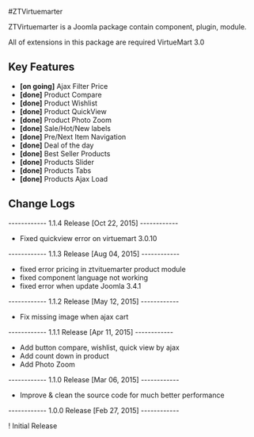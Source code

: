 #ZTVirtuemarter

ZTVirtuemarter is a Joomla package contain component, plugin, module.

All of extensions in this package are required VirtueMart 3.0

## Key Features

* __[on going]__ Ajax Filter Price
* __[done]__ Product Compare 
* __[done]__ Product Wishlist
* __[done]__ Product QuickView
* __[done]__ Product Photo Zoom
* __[done]__ Sale/Hot/New labels 
* __[done]__ Pre/Next Item Navigation
* __[done]__ Deal of the day
* __[done]__ Best Seller Products
* __[done]__ Products Slider
* __[done]__ Products Tabs
* __[done]__ Products Ajax Load



## Change Logs

------------ 1.1.4 Release [Oct 22, 2015]  ------------

* Fixed quickview error on virtuemart 3.0.10

------------ 1.1.3 Release [Aug 04, 2015]  ------------

* fixed error pricing in ztvituemarter product module
* fixed component language not working
* fixed error when update Joomla 3.4.1

------------ 1.1.2 Release [May 12, 2015]  ------------

* Fix missing image when ajax cart

------------ 1.1.1 Release [Apr 11, 2015]  ------------

* Add button compare, wishlist, quick view by ajax
* Add count down in product
* Add Photo Zoom

------------ 1.1.0 Release [Mar 06, 2015]  ------------

* Improve & clean the source code for much better performance 

------------ 1.0.0 Release [Feb 27, 2015]  ------------

! Initial Release